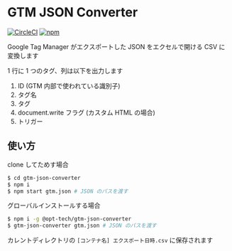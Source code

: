 # GTM JSON Converter

[![CircleCI](https://circleci.com/gh/opt-tech/gtm-json-converter.svg?style=shield)](https://circleci.com/gh/opt-tech/gtm-json-converter)
[![npm](https://img.shields.io/npm/v/@opt-tech/gtm-json-converter.svg)](https://www.npmjs.com/package/@opt-tech/gtm-json-converter)

Google Tag Manager がエクスポートした JSON をエクセルで開ける CSV に変換します

1 行に 1 つのタグ、列は以下を出力します

1. ID (GTM 内部で使われている識別子)
2. タグ名
3. タグ
4. document.write フラグ (カスタム HTML の場合)
5. トリガー

## 使い方

clone してためす場合

```bash
$ cd gtm-json-converter
$ npm i
$ npm start gtm.json # JSON のパスを渡す
```

グローバルインストールする場合

```bash
$ npm i -g @opt-tech/gtm-json-converter
$ gtm-json-converter gtm.json # JSON のパスを渡す
```

カレントディレクトリの `[コンテナ名] エクスポート日時.csv` に保存されます
